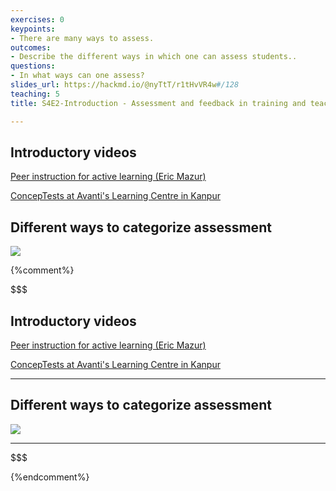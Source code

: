 ```yaml
---
exercises: 0
keypoints:
- There are many ways to assess.
outcomes:
- Describe the different ways in which one can assess students..
questions:
- In what ways can one assess?
slides_url: https://hackmd.io/@nyTtT/r1tHvVR4w#/128
teaching: 5
title: S4E2-Introduction - Assessment and feedback in training and teaching

---
```



## Introductory videos

[Peer instruction for active learning (Eric Mazur)](https://www.youtube.com/watch?v=Z9orbxoRofI)

[ConcepTests at Avanti's Learning Centre in Kanpur](https://www.youtube.com/watch?v=2LbuoxAy56o&t=2s)


## Different ways to categorize assessment

![](https://i.imgur.com/w15CD4A.png)



{%comment%}

$$$
## Introductory videos

[Peer instruction for active learning (Eric Mazur)](https://www.youtube.com/watch?v=Z9orbxoRofI)

[ConcepTests at Avanti's Learning Centre in Kanpur](https://www.youtube.com/watch?v=2LbuoxAy56o&t=2s)

---

## Different ways to categorize assessment

![](https://i.imgur.com/w15CD4A.png)

---
$$$

{%endcomment%}
